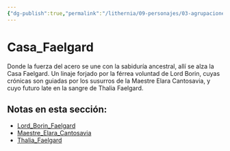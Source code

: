 ```yaml
---
{"dg-publish":true,"permalink":"/lithernia/09-personajes/03-agrupaciones/casa-faelgard/home/"}
---
```


# Casa_Faelgard

Donde la fuerza del acero se une con la sabiduría ancestral, allí se alza la Casa Faelgard. Un linaje forjado por la férrea voluntad de Lord Borin, cuyas crónicas son guiadas por los susurros de la Maestre Elara Cantosavia, y cuyo futuro late en la sangre de Thalia Faelgard.

## Notas en esta sección:
- [Lord_Borin_Faelgard](./Lord_Borin_Faelgard.md)
- [Maestre_Elara_Cantosavia](./Maestre_Elara_Cantosavia.md)
- [Thalia_Faelgard](./Thalia_Faelgard.md)

